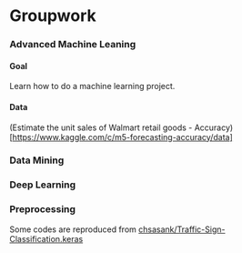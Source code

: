 # Groupwork 


### Advanced Machine Leaning

#### Goal

Learn how to do a machine learning project.


#### Data

(Estimate the unit sales of Walmart retail goods - Accuracy)[https://www.kaggle.com/c/m5-forecasting-accuracy/data]




### Data Mining




### Deep Learning




### Preprocessing

Some codes are reproduced from [chsasank/Traffic-Sign-Classification.keras](https://github.com/chsasank/Traffic-Sign-Classification.keras)


